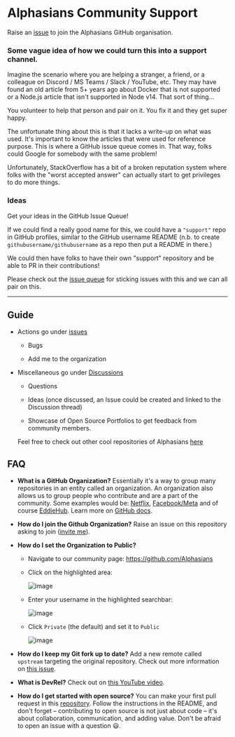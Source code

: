 # Alphasians Community Support
<!-- ALL-CONTRIBUTORS-BADGE:START - Do not remove or modify this section -->

<!-- ALL-CONTRIBUTORS-BADGE:END -->
Raise an [issue](https://github.com/Alphasians/support/issues/new?assignees=&labels=invite+me+to+the+organisation&template=invitation.yml&title=Please+invite+me+to+the+GitHub+Community+Organization) to join the Alphasians GitHub organisation.

### Some vague idea of how we could turn this into a support channel.

Imagine the scenario where you are helping a stranger, a friend, or a colleague on Discord / MS Teams / Slack / YouTube, etc. They may have found an old article from 5+ years ago about Docker that is not supported or a Node.js article that isn't supported in Node v14. That sort of thing...

You volunteer to help that person and pair on it. You fix it and they get super happy.

The unfortunate thing about this is that it lacks a write-up on what was used. It's important to know the articles that were used for reference purpose. This is where a GitHub issue queue comes in. That way, folks could Google for somebody with the same problem!

Unfortunately, StackOverflow has a bit of a broken reputation system where folks with the "worst accepted answer" can actually start to get privileges to do more things.

### Ideas

Get your ideas in the GitHub Issue Queue!

If we could find a really good name for this, we could have a `"support"` repo in GitHub profiles, similar to the GitHub username README (n.b. to create `githubusername/githubusername` as a repo then put a README in there.)

We could then have folks to have their own "support" repository and be able to PR in their contributions!

Please check out the [issue queue](https://github.com/Alphasians/support/issues) for sticking issues with this and we can all pair on this.

---
 ## Guide

   - Actions go under [issues](https://github.com/Alphasians/support/issues)
   
      - Bugs
      
      - Add me to the organization 
      
   - Miscellaneous go under [Discussions](https://github.com/Alphasians/support/discussions)
   
     - Questions
     
     - Ideas (once discussed, an Issue could be created and linked to the Discussion thread)
	 
	 - Showcase of Open Source Portfolios to get feedback from community members.
    
      Feel free to check out other cool repositories of Alphasians [here](https://github.com/Alphasians)
<!--       <a href='https://github.com/Alphasians'>here</a>. -->

## FAQ
- **What is a GitHub Organization?** Essentially it's a way to group many repositories in an entity called an organization. An organization also allows us to group people who contribute and are a part of the community. Some examples would be: [Netflix](https://github.com/Netflix), [Facebook/Meta](https://github.com/facebook) and of course [EddieHub](https://github.com/EddieHubCommunity).
Learn more on [GitHub docs](https://docs.github.com/en/github/setting-up-and-managing-organizations-and-teams/about-organizations).
- **How do I join the Github Organization?** Raise an issue on this repository asking to join ([invite me](https://github.com/Alphasians/support/issues/new?assignees=&labels=invite+me+to+the+organisation&template=invitation.md&title=Please+invite+me+to+the+GitHub+Community+Organization)).
- **How do I set the Organization to Public?**
	- Navigate to our community page: https://github.com/Alphasians
	
	- Click on the highlighted area:
	
		![image](https://user-images.githubusercontent.com/53110238/140310956-bbfbd91c-5d16-469b-93f6-953cc2fae870.png)
	
	- Enter your username in the highlighted searchbar:
	
		![image](https://user-images.githubusercontent.com/53110238/140311040-cdc77615-b9b6-4e68-8b05-5e40db0e3514.png)

	
	- Click `Private` (the default) and set it to `Public`

		![image](https://user-images.githubusercontent.com/53110238/140311136-fe355147-d08d-4eaa-9b9e-f4bc496ce0d5.png)	
	
		
	
	
- **How do I keep my Git fork up to date?** Add a new remote called `upstream` targeting the original repository. Check out more information on [this issue](https://github.com/Alphasians/support/issues/94).
- **What is DevRel?** Check out on [this YouTube video](https://www.youtube.com/watch?v=iUZerHctTB8&t=1534s).
- **How do I get started with open source?** You can make your first pull request in this [repository](https://github.com/Alphasians/hacktoberfest-practice). Follow the instructions in the README, and don't forget – contributing to open source is not just about code – it's about collaboration, communication, and adding value. Don't be afraid to open an issue with a question :smiley:.
